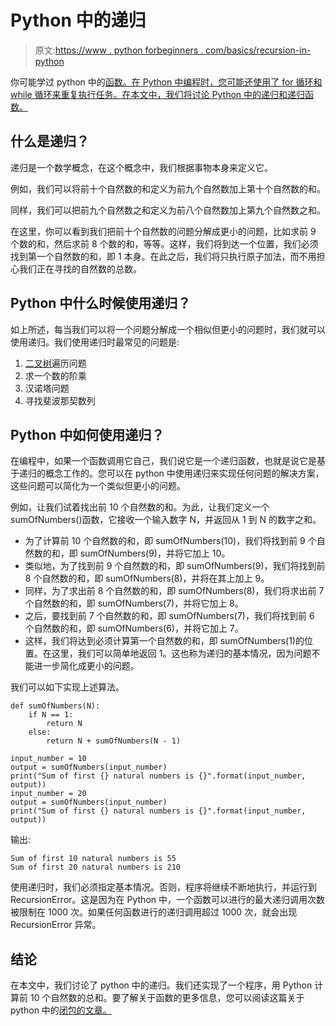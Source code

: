 # Python 中的递归

> 原文:[https://www . python forbeginners . com/basics/recursion-in-python](https://www.pythonforbeginners.com/basics/recursion-in-python)

你可能学过 python 中的[函数。在 Python 中编程时，您可能还使用了 for 循环和 while 循环来重复执行任务。在本文中，我们将讨论 Python 中的递归和递归函数。](https://www.pythonforbeginners.com/basics/python-functions-cheat-sheet)

## 什么是递归？

递归是一个数学概念，在这个概念中，我们根据事物本身来定义它。

例如，我们可以将前十个自然数的和定义为前九个自然数加上第十个自然数的和。

同样，我们可以把前九个自然数之和定义为前八个自然数加上第九个自然数之和。

在这里，你可以看到我们把前十个自然数的问题分解成更小的问题，比如求前 9 个数的和，然后求前 8 个数的和，等等。这样，我们将到达一个位置，我们必须找到第一个自然数的和，即 1 本身。在此之后，我们将只执行原子加法，而不用担心我们正在寻找的自然数的总数。

## Python 中什么时候使用递归？

如上所述，每当我们可以将一个问题分解成一个相似但更小的问题时，我们就可以使用递归。我们使用递归时最常见的问题是:

1.  [二叉树](https://www.pythonforbeginners.com/data-structures/binary-search-tree-in-python)遍历问题
2.  求一个数的阶乘
3.  汉诺塔问题
4.  寻找斐波那契数列

## Python 中如何使用递归？

在编程中，如果一个函数调用它自己，我们说它是一个递归函数，也就是说它是基于递归的概念工作的。您可以在 python 中使用递归来实现任何问题的解决方案，这些问题可以简化为一个类似但更小的问题。

例如，让我们试着找出前 10 个自然数的和。为此，让我们定义一个 sumOfNumbers()函数，它接收一个输入数字 N，并返回从 1 到 N 的数字之和。

*   为了计算前 10 个自然数的和，即 sumOfNumbers(10)，我们将找到前 9 个自然数的和，即 sumOfNumbers(9)，并将它加上 10。
*   类似地，为了找到前 9 个自然数的和，即 sumOfNumbers(9)，我们将找到前 8 个自然数的和，即 sumOfNumbers(8)，并将在其上加上 9。
*   同样，为了求出前 8 个自然数的和，即 sumOfNumbers(8)，我们将求出前 7 个自然数的和，即 sumOfNumbers(7)，并将它加上 8。
*   之后，要找到前 7 个自然数的和，即 sumOfNumbers(7)，我们将找到前 6 个自然数的和，即 sumOfNumbers(6)，并将它加上 7。
*   这样，我们将达到必须计算第一个自然数的和，即 sumOfNumbers(1)的位置。在这里，我们可以简单地返回 1。这也称为递归的基本情况，因为问题不能进一步简化成更小的问题。

我们可以如下实现上述算法。

```
def sumOfNumbers(N):
    if N == 1:
        return N
    else:
        return N + sumOfNumbers(N - 1)

input_number = 10
output = sumOfNumbers(input_number)
print("Sum of first {} natural numbers is {}".format(input_number, output))
input_number = 20
output = sumOfNumbers(input_number)
print("Sum of first {} natural numbers is {}".format(input_number, output)) 
```

输出:

```
Sum of first 10 natural numbers is 55
Sum of first 20 natural numbers is 210
```

使用递归时，我们必须指定基本情况。否则，程序将继续不断地执行，并运行到 RecursionError。这是因为在 Python 中，一个函数可以进行的最大递归调用次数被限制在 1000 次。如果任何函数进行的递归调用超过 1000 次，就会出现 RecursionError 异常。

## 结论

在本文中，我们讨论了 python 中的递归。我们还实现了一个程序，用 Python 计算前 10 个自然数的总和。要了解关于函数的更多信息，您可以阅读这篇关于 python 中的[闭包的文章。](https://www.pythonforbeginners.com/basics/closures-in-python)